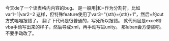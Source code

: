 今天de了一个读表格内内容的bug。
是一般用|和=作为分割符，比如var1=1|var2=2
这样，但特殊feature使用了var3="{sth}={sth}+1"，然后=的cut方式嘎嘎报错了。
翻了下代码是很普通的，写死所以报错。
就代码层是excel带vba手动写出来的样子，然后导成xml，再手动写进unity。
那luban会方便些吧。不要手动改了。
